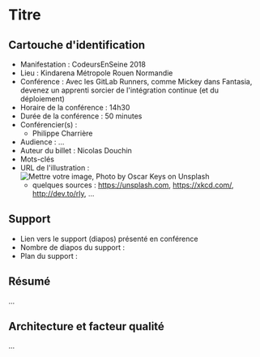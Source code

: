 # Titre

## Cartouche d'identification

 - Manifestation : CodeursEnSeine 2018
 - Lieu : Kindarena Métropole Rouen Normandie
 - Conférence :  Avec les GitLab Runners, comme Mickey dans Fantasia, devenez un apprenti sorcier de l'intégration continue (et du déploiement) 
 - Horaire de la conférence : 14h30
 - Durée de la conférence : 50 minutes
 - Conférencier(s) :
   - Philippe Charrière 
 - Audience : ...
 - Auteur du billet : Nicolas Douchin
 - Mots-clés
 - URL de l'illustration : ![Mettre votre image, Photo by Oscar Keys on Unsplash](oscar-keys-58399-unsplash.jpg)
   - quelques sources : https://unsplash.com, https://xkcd.com/, http://dev.to/rly, ...

## Support
 - Lien vers le support (diapos) présenté en conférence
 - Nombre de diapos du support :
 - Plan du support :

## Résumé
...

## Architecture et facteur qualité
...
